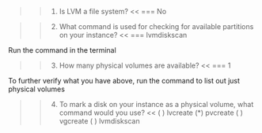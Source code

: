 >>1. Is LVM  a file system? <<
=== No

>>2. What command is used for checking for available partitions on your instance? <<
=== lvmdiskscan

Run the command in the terminal

>>3. How many physical volumes are available? <<
=== 1

To further verify what you have above, run the command to list out just physical volumes

>>4. To mark a disk on your instance as a physical volume, what command would you use? <<
( ) lvcreate
(*) pvcreate
( ) vgcreate
( ) lvmdiskscan